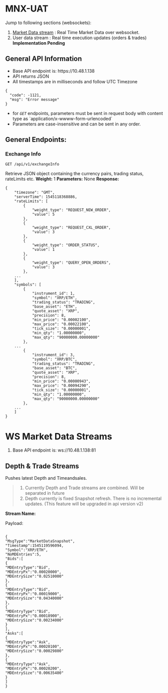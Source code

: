 # MNX-UAT

Jump to following sections (websockets):
1. [Market Data stream](https://github.com/sangam09/MNX-UAT#websockets) : Real Time Market Data over websocket.
2. User data stream : Real time execution updates (orders & trades) <b>Implementation Pending</b>

## General API Information
<ul>
	<li>Base API endpoint is: https://10.48.1.138</li>
	<li>API returns JSON</li>
	<li>All timestamps are in milliseconds and follow UTC Timezone</li>
</ul>

```
{
  "code": -1121,
  "msg": "Error message"
}
```

<ul>
	<li> for <code><i>GET</i></code> endpoints, parameters must be sent in request body with content type as `application/x-wwww-form-urlencoded`</li>
	<li>Parameters are case-insensitive and can be sent in any order.
</ul>


## General Endpoints:


### Exchange Info
```
GET /api/v1/exchangeInfo
```

Retrieve JSON object containing the currency pairs, trading status, rateLimits etc.
<b>Weight:</b> 1
<b>Parameters:</b> None
<b>Response:</b>

```
{
    "timezone": "GMT",
    "serverTime": 1545118368886,
    "rateLimits": [
        {
            "weight_type": "REQUEST_NEW_ORDER",
            "value": 5
        },
        {
            "weight_type": "REQUEST_CXL_ORDER",
            "value": 3
        },
        {
            "weight_type": "ORDER_STATUS",
            "value": 1
        },
        {
            "weight_type": "QUERY_OPEN_ORDERS",
            "value": 3
        },
	...
    ],
    "symbols": [
        {
            "instrument_id": 1,
            "symbol": "XRP/ETH",
            "trading_status": "TRADING",
            "base_asset": "ETH",
            "quote_asset": "XRP",
            "precision": 8,
            "min_price": "0.00002100",
            "max_price": "0.00022100",
            "tick_size": "0.00000001",
            "min_qty": "1.00000000",
            "max_qty": "90000000.00000000"
        },
	...
        {
            "instrument_id": 3,
            "symbol": "XRP/BTC",
            "trading_status": "TRADING",
            "base_asset": "BTC",
            "quote_asset": "XRP",
            "precision": 8,
            "min_price": "0.00000943",
            "max_price": "0.00094290",
            "tick_size": "0.00000001",
            "min_qty": "1.00000000",
            "max_qty": "90000000.00000000"
        },
	...
    ]
}

```


# WS Market Data Streams
1. Base API endpoint is: ws://10.48.1.138:81

## Depth & Trade Streams
Pushes latest Depth and Timeandsales.

> 1. Currently Depth and Trade streams are combined. Will be separated in future
> 2. Depth currently is fixed Snapshot refresh. There is no incremental updates. (This feature will be upgraded in api version v2)

<b>Stream Name: </b>

Payload:
```

{
"MsgType":"MarketDataSnapshot",
"Timestamp":1545119596094,
"Symbol":"XRP/ETH",
"NoMDEntries":5,
"Bids":[
{
"MDEntryType":"Bid",
"MDEntryPx":"0.00020000",
"MDEntrySize":"0.02510000"
},
{
"MDEntryType":"Bid",
"MDEntryPx":"0.00019000",
"MDEntrySize":"0.04340000"
},
{
"MDEntryType":"Bid",
"MDEntryPx":"0.00018900",
"MDEntrySize":"0.00234000"
}
],
"Asks":[
{
"MDEntryType":"Ask",
"MDEntryPx":"0.00020100",
"MDEntrySize":"0.00029800"
},
{
"MDEntryType":"Ask",
"MDEntryPx":"0.00020200",
"MDEntrySize":"0.00635400"
}
]
}

```
